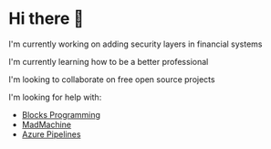 # Hi there 🌊

I'm currently working on adding security layers in financial systems

I'm currently learning how to be a better professional

I'm looking to collaborate on free open source projects

I'm looking for help with:
- [Blocks Programming](https://github.com/ssouzawallace/blocks-programming)
- [MadMachine](https://madmachine.io)
- [Azure Pipelines](https://github.com/ssouzawallace/azure-pipelines-tasks)

